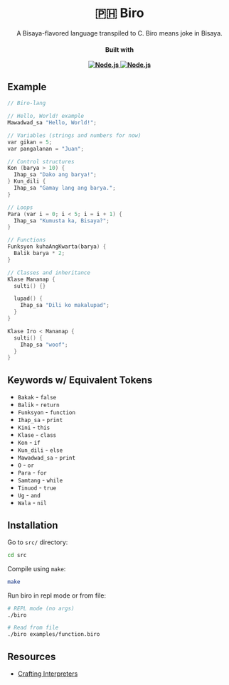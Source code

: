 <h1 align="center">
  🇵🇭 Biro
</h1>

<p align="center">
  A Bisaya-flavored language transpiled to C. Biro means joke in Bisaya.
</p>

<h4 align="center">
  <span>Built with</span>
  <br><br>
  <a href="https://shields.io/#gh-light-mode-only">
    <img alt="Node.js" src="https://img.shields.io/badge/-C-f6f8fa?style=for-the-badge&logo=c">
  </a>
  <a href="https://shields.io/#gh-dark-mode-only">
    <img alt="Node.js" src="https://img.shields.io/badge/-C-161b22?style=for-the-badge&logo=c">
  </a>
</h4>

## Example

```c
// Biro-lang

// Hello, World! example
Mawadwad_sa "Hello, World!";

// Variables (strings and numbers for now)
var gikan = 5;
var pangalanan = "Juan";

// Control structures
Kon (barya > 10) {
  Ihap_sa "Dako ang barya!";
} Kun_dili {
  Ihap_sa "Gamay lang ang barya.";
}

// Loops
Para (var i = 0; i < 5; i = i + 1) {
  Ihap_sa "Kumusta ka, Bisaya?";
}

// Functions
Funksyon kuhaAngKwarta(barya) {
  Balik barya * 2;
}

// Classes and inheritance
Klase Mananap {
  sulti() {}

  lupad() {
    Ihap_sa "Dili ko makalupad";
  }
}

Klase Iro < Mananap {
  sulti() {
    Ihap_sa "woof";
  }
}
```

## Keywords w/ Equivalent Tokens

- `Bakak` - `false`
- `Balik` - `return`
- `Funksyon` - `function`
- `Ihap_sa` - `print`
- `Kini` - `this`
- `Klase` - `class`
- `Kon` - `if`
- `Kun_dili` - `else`
- `Mawadwad_sa` - `print`
- `O` - `or`
- `Para` - `for`
- `Samtang` - `while`
- `Tinuod` - `true`
- `Ug` - `and`
- `Wala` - `nil`

## Installation

Go to `src/` directory:
```sh
cd src
```

Compile using `make`:
```sh
make
```

Run biro in repl mode or from file:
```sh
# REPL mode (no args)
./biro

# Read from file
./biro examples/function.biro
```

## Resources

- [Crafting Interpreters](https://craftinginterpreters.com)
